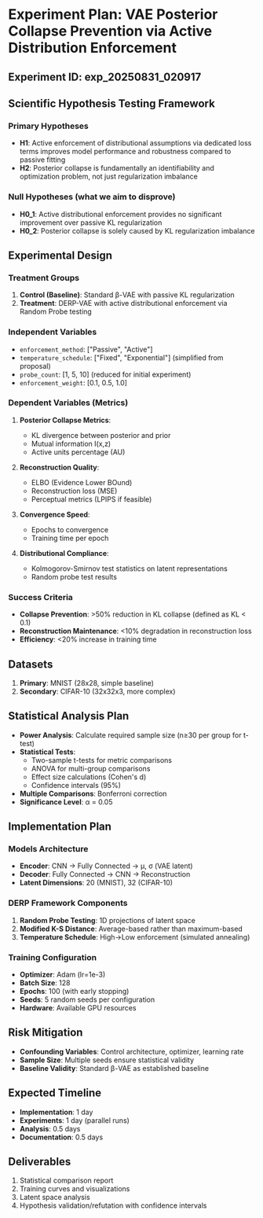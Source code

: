 # Experiment Plan: VAE Posterior Collapse Prevention via Active Distribution Enforcement

## Experiment ID: exp_20250831_020917

## Scientific Hypothesis Testing Framework

### Primary Hypotheses
- **H1**: Active enforcement of distributional assumptions via dedicated loss terms improves model performance and robustness compared to passive fitting
- **H2**: Posterior collapse is fundamentally an identifiability and optimization problem, not just regularization imbalance

### Null Hypotheses (what we aim to disprove)
- **H0_1**: Active distributional enforcement provides no significant improvement over passive KL regularization
- **H0_2**: Posterior collapse is solely caused by KL regularization imbalance

## Experimental Design

### Treatment Groups
1. **Control (Baseline)**: Standard β-VAE with passive KL regularization
2. **Treatment**: DERP-VAE with active distributional enforcement via Random Probe testing

### Independent Variables
- `enforcement_method`: ["Passive", "Active"] 
- `temperature_schedule`: ["Fixed", "Exponential"] (simplified from proposal)
- `probe_count`: [1, 5, 10] (reduced for initial experiment)
- `enforcement_weight`: [0.1, 0.5, 1.0]

### Dependent Variables (Metrics)
1. **Posterior Collapse Metrics**:
   - KL divergence between posterior and prior
   - Mutual information I(x,z) 
   - Active units percentage (AU)

2. **Reconstruction Quality**:
   - ELBO (Evidence Lower BOund)
   - Reconstruction loss (MSE)
   - Perceptual metrics (LPIPS if feasible)

3. **Convergence Speed**:
   - Epochs to convergence
   - Training time per epoch

4. **Distributional Compliance**:
   - Kolmogorov-Smirnov test statistics on latent representations
   - Random probe test results

### Success Criteria
- **Collapse Prevention**: >50% reduction in KL collapse (defined as KL < 0.1)
- **Reconstruction Maintenance**: <10% degradation in reconstruction loss
- **Efficiency**: <20% increase in training time

## Datasets
1. **Primary**: MNIST (28x28, simple baseline)
2. **Secondary**: CIFAR-10 (32x32x3, more complex)

## Statistical Analysis Plan
- **Power Analysis**: Calculate required sample size (n≥30 per group for t-test)
- **Statistical Tests**: 
  - Two-sample t-tests for metric comparisons
  - ANOVA for multi-group comparisons  
  - Effect size calculations (Cohen's d)
  - Confidence intervals (95%)
- **Multiple Comparisons**: Bonferroni correction
- **Significance Level**: α = 0.05

## Implementation Plan

### Models Architecture
- **Encoder**: CNN → Fully Connected → μ, σ (VAE latent)
- **Decoder**: Fully Connected → CNN → Reconstruction
- **Latent Dimensions**: 20 (MNIST), 32 (CIFAR-10)

### DERP Framework Components
1. **Random Probe Testing**: 1D projections of latent space
2. **Modified K-S Distance**: Average-based rather than maximum-based
3. **Temperature Schedule**: High→Low enforcement (simulated annealing)

### Training Configuration
- **Optimizer**: Adam (lr=1e-3)
- **Batch Size**: 128
- **Epochs**: 100 (with early stopping)
- **Seeds**: 5 random seeds per configuration
- **Hardware**: Available GPU resources

## Risk Mitigation
- **Confounding Variables**: Control architecture, optimizer, learning rate
- **Sample Size**: Multiple seeds ensure statistical validity
- **Baseline Validity**: Standard β-VAE as established baseline

## Expected Timeline
- **Implementation**: 1 day
- **Experiments**: 1 day (parallel runs)
- **Analysis**: 0.5 days
- **Documentation**: 0.5 days

## Deliverables
1. Statistical comparison report
2. Training curves and visualizations  
3. Latent space analysis
4. Hypothesis validation/refutation with confidence intervals